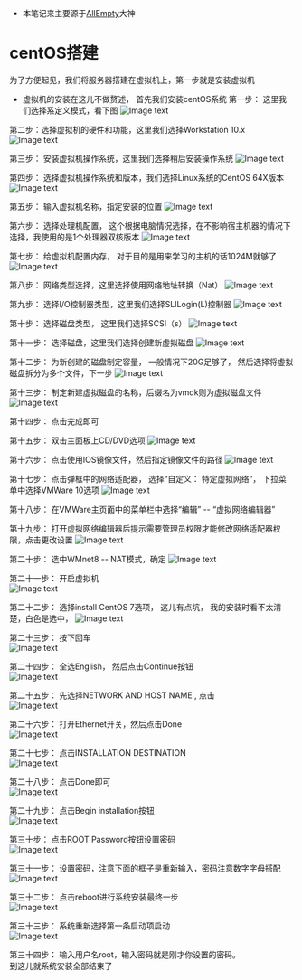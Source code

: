 * 本笔记来主要源于[AllEmpty](http://www.cnblogs.com/EmptyFS/)大神

# centOS搭建
为了方便起见，我们将服务器搭建在虚拟机上，第一步就是安装虚拟机
* 虚拟机的安装在这儿不做赘述，
首先我们安装centOS系统
第一步： 这里我们选择系定义模式，看下图
![Image text](images/centOS_1.png)  

第二步：选择虚拟机的硬件和功能，这里我们选择Workstation 10.x
![Image text](images/centOS_2.png)  

第三步： 安装虚拟机操作系统，这里我们选择稍后安装操作系统
![Image text](images/centOS_3.png)  

第四步： 选择虚拟机操作系统和版本，我们选择Linux系统的CentOS 64X版本
![Image text](images/centOS_4.png)  

第五步： 输入虚拟机名称，指定安装的位置
![Image text](images/centOS_5.png)  

第六步： 选择处理机配置， 这个根据电脑情况选择，在不影响宿主机器的情况下选择，我使用的是1个处理器双核版本
![Image text](images/centOS_6.png)  

第七步： 给虚拟机配置内存， 对于目的是用来学习的主机的话1024M就够了
![Image text](images/centOS_7.png)  

第八步： 网络类型选择，这里选择使用网络地址转换（Nat）
![Image text](images/centOS_8.png)  

第九步： 选择I/O控制器类型，这里我们选择SLILogin(L)控制器
![Image text](images/centOS_9.png)  

第十步： 选择磁盘类型， 这里我们选择SCSI（s）
![Image text](images/centOS_10.png)   

第十一步： 选择磁盘，这里我们选择创建新虚拟磁盘
![Image text](images/centOS_11.png)  

第十二步： 为新创建的磁盘制定容量， 一般情况下20G足够了， 然后选择将虚拟磁盘拆分为多个文件，下一步
![Image text](images/centOS_12.png)  

第十三步： 制定新建虚拟磁盘的名称，后缀名为vmdk则为虚拟磁盘文件
![Image text](images/centOS_13.png)  

第十四步： 点击完成即可

第十五步： 双击主面板上CD/DVD选项
![Image text](images/centOS_15.png)  

第十六步： 点击使用IOS镜像文件，然后指定镜像文件的路径
![Image text](images/centOS_16.png)  
 
第十七步： 点击弹框中的网络适配器， 选择“自定义： 特定虚拟网络”， 下拉菜单中选择VMWare 10选项
![Image text](images/centOS_17.png)  
  
第十八步： 在VMWare主页面中的菜单栏中选择“编辑”  -- “虚拟网络编辑器”
  
第十九步： 打开虚拟网络编辑器后提示需要管理员权限才能修改网络适配器权限，点击更改设置
![Image text](images/centOS_19.png)  

第二十步： 选中WMnet8 -- NAT模式，确定
![Image text](images/centOS_20.png)  

第二十一步： 开启虚拟机  
![Image text](images/centOS_21.png)  
  
第二十二步： 选择install CentOS 7选项， 这儿有点坑， 我的安装时看不太清楚，白色是选中，
![Image text](images/centOS_22.png)  
  
第二十三步： 按下回车  
![Image text](images/centOS_23.png)  

第二十四步： 全选English， 然后点击Continue按钮  
![Image text](images/centOS_24.png)  

第二十五步： 先选择NETWORK AND HOST NAME , 点击  
![Image text](images/centOS_25.png)  

第二十六步： 打开Ethernet开关，然后点击Done  
![Image text](images/centOS_26.png)  
  
第二十七步： 点击INSTALLATION DESTINATION  
![Image text](images/centOS_27.png)    
  
第二十八步： 点击Done即可  
![Image text](images/centOS_28.png)  
  
第二十九步： 点击Begin installation按钮  
![Image text](images/centOS_29.png)  
  
第三十步： 点击ROOT Password按钮设置密码  
![Image text](images/centOS_30.png)  
  
第三十一步： 设置密码，注意下面的框子是重新输入，密码注意数字字母搭配  
![Image text](images/centOS_31png)  
  
第三十二步： 点击reboot进行系统安装最终一步  
![Image text](images/centOS_32.png)  
  
第三十三步： 系统重新选择第一条启动项启动  
![Image text](images/centOS_33.png)  
  
第三十四步： 输入用户名root，输入密码就是刚才你设置的密码。  
到这儿就系统安装全部结束了  